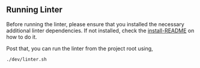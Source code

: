 ## Running Linter


Before running the linter, please ensure that you installed the necessary additional linter dependencies. 
If not installed, check the [install-README](https://github.com/facebookresearch/pytorchvideo/blob/master/INSTALL.md) on how to do it.

Post that, you can run the linter from the project root using,

```
./dev/linter.sh
```

